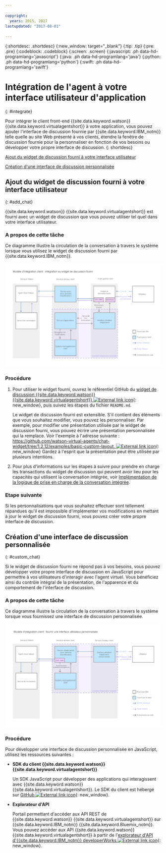 ```yaml
---

copyright:
  years: 2015, 2017
lastupdated: "2017-08-01"

---
```


{:shortdesc: .shortdesc}
{:new_window: target="_blank"}
{:tip: .tip}
{:pre: .pre}
{:codeblock: .codeblock}
{:screen: .screen}
{:javascript: .ph data-hd-programlang='javascript'}
{:java: .ph data-hd-programlang='java'}
{:python: .ph data-hd-programlang='python'}
{:swift: .ph data-hd-programlang='swift'}

# Intégration de l'agent à votre interface utilisateur d'application
{: #integrate}

Pour intégrer le client front-end {{site.data.keyword.watson}} {{site.data.keyword.virtualagentshort}} à votre application, vous pouvez ajouter l'interface de discussion fournie par {{site.data.keyword.IBM_notm}} telle quelle au site Web présenté à vos clients, étendre la fenêtre de discussion fournie pour la personnaliser en fonction de vos besoins ou développer votre propre interface de discussion.
{: shortdesc}

[Ajout du widget de discussion fourni à votre interface utilisateur](/docs/services/virtual-agent/integrate.html#add_chat)

[Création d'une interface de discussion personnalisée](/docs/services/virtual-agent/integrate.html#custom_chat)

## Ajout du widget de discussion fourni à votre interface utilisateur
{: #add_chat}

{{site.data.keyword.watson}} {{site.data.keyword.virtualagentshort}} est fourni avec un widget de discussion que vous pouvez utiliser tel quel dans votre interface utilisateur. 

### A propos de cette tâche

Ce diagramme illustre la circulation de la conversation à travers le système lorsque vous utilisez le widget de discussion fourni par {{site.data.keyword.IBM_notm}}.

![Illustre une configuration standard dans laquelle le widget de discussion fourni est utilisé.](images/builtin_chat_new.png)

### Procédure

1. Pour utiliser le widget fourni, ouvrez le référentiel GitHub du [widget de discussion {{site.data.keyword.watson}} {{site.data.keyword.virtualagentshort}} ![External link icon](../../icons/launch-glyph.svg "External link icon")](https://github.com/watson-virtual-agents/chat-widget){: new_window}, puis suivez les étapes du fichier `README.md`.

    Le widget de discussion fourni est extensible. S'il contient des éléments que vous souhaitez modifier, vous pouvez les personnaliser. Par exemple, pour modifier une présentation utilisée par le widget de discussion fourni, vous pouvez écrire une présentation personnalisée qui la remplace. Voir l'exemple à l'adresse suivante : [https://github.com/watson-virtual-agents/chat-widget/tree/1.2.12/examples/basic-custom-layout. ![External link icon](../../icons/launch-glyph.svg "External link icon")](https://github.com/watson-virtual-agents/chat-widget/tree/1.2.12/examples/basic-custom-layout){: new_window} Gardez à l'esprit que la présentation peut être utilisée par plusieurs intentions. 

1. Pour plus d'informations sur les étapes à suivre pour prendre en charge les transactions du widget de discussion qui peuvent avoir lieu pour les capacités qui utilisent la conversation intégrée, voir [Implémentation de la logique de prise en charge de la conversation intégrée](/docs/services/virtual-agent/impl_intents.html#backend_transaction).

### Etape suivante

Si les personnalisations que vous souhaitez effectuer sont tellement répandues qu'il est impossible d'implémenter vos modifications en mettant à jour le widget de discussion fourni, vous pouvez créer votre propre interface de discussion.

## Création d'une interface de discussion personnalisée
{: #custom_chat}

Si le widget de discussion fourni ne répond pas à vos besoins, vous pouvez développer votre propre interface de discussion en JavaScript pour permettre à vos utilisateurs d'interagir avec l'agent virtuel. Vous bénéficiez ainsi du contrôle intégral de la présentation, de l'apparence et du comportement de l'interface de discussion. 

### A propos de cette tâche

Ce diagramme illustre la circulation de la conversation à travers le système lorsque vous fournissez une interface de discussion personnalisée. 

![Affiche le widget de discussion IBM remplacé par une interface utilisateur personnalisée.](images/custom_ui_new.png)

### Procédure

Pour développer une interface de discussion personnalisée en JavaScript, utilisez les ressources suivantes : 

- **SDK du client {{site.data.keyword.watson}} {{site.data.keyword.virtualagentshort}}**

    Un SDK JavaScript pour développer des applications qui interagissent avec {{site.data.keyword.watson}} {{site.data.keyword.virtualagentshort}}. Le SDK du client est hébergé sur [GitHub ![External link icon](../../icons/launch-glyph.svg "External link icon")](https://github.com/watson-virtual-agents/client-sdk){: new_window}.

- **Explorateur d'API**

    Portail permettant d'accéder aux API REST de {{site.data.keyword.watson}} {{site.data.keyword.virtualagentshort}} sur {{site.data.keyword.IBM_notm}} {{site.data.keyword.Bluemix_notm}}. Vous pouvez accéder aux API {{site.data.keyword.watson}} {{site.data.keyword.virtualagentshort}} à partir de l'[explorateur d'API d'{{site.data.keyword.IBM_notm}} developerWorks ![External link icon](../../icons/launch-glyph.svg "External link icon")](https://developer.ibm.com/api/view/id-339:title-Watson_Virtual_Agent){: new_window}.

